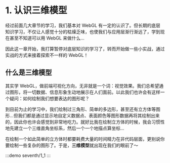 # 1. 认识三维模型

经过前面几大章节的学习，我们基本对 WebGL 有一定的认识了。但长期的底层知识学习，不仅让人感觉十分的枯燥乏味，也使我们与应用层渐行渐远了，学到现在甚至不知道可以用 WebGL 来做什么...

因此这一章开始，我打算暂停对底层知识的学习了，转而开始做一些小实战，通过实战的方式来接着探索不一样的 WebGL！

## 什么是三维模型

其实学 WebGL，做前端可视化方向，无非就是一个词：视觉效果。我们总希望通过图形，将一切数据、信息形象生动地展示在人们面前。以此我们也许会有这样一个疑问：如何绘制我们想要表达的图形呢？

到目前为止的学习中，我们绘制过三角形、简单的多边形，甚至还有立方体等图形...但我们都是通过显示地自定义数据点、表面颜色等图形数据再将其绘制出来的，因此你也许会感觉到非常地吃力。就好比我在绘制立方体的时候，我会习惯性地先建立一个三维直角坐标系，然后一个一个地描点算坐标...

在绘制一个如此简单的立方体时都要耗费大量的时间精力在非代码层面，更别说你要绘制一些复杂的图形了。于是，**三维模型**就出现在我们的眼前了～

:::demo
seventh/1_1
:::